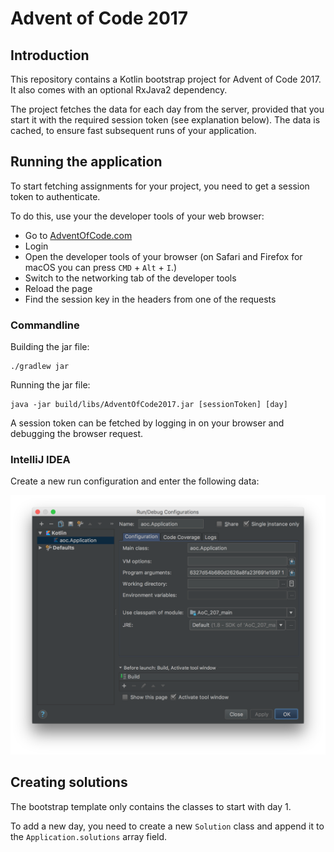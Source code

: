 # Advent of Code 2017

## Introduction

This repository contains a Kotlin bootstrap project for Advent of Code 2017. It also comes with an optional RxJava2 dependency.

The project fetches the data for each day from the server, provided that you start it with the required session token (see explanation below). The data is cached, to ensure fast subsequent runs of your application.

## Running the application

To start fetching assignments for your project, you need to get a session token to authenticate.

To do this, use your the developer tools of your web browser:

 - Go to [AdventOfCode.com](https://adventofcode.com)
 - Login
 - Open the developer tools of your browser (on Safari and Firefox for macOS you can press `CMD` + `Alt` + `I`.)
 - Switch to the networking tab of the developer tools
 - Reload the page
 - Find the session key in the headers from one of the requests

### Commandline

Building the jar file:

```
./gradlew jar
```

Running the jar file:

```
java -jar build/libs/AdventOfCode2017.jar [sessionToken] [day]
```

A session token can be fetched by logging in on your browser and debugging the browser request.

### IntelliJ IDEA

Create a new run configuration and enter the following data:

![screenshot](docs/intellij_application_dialog.png)

## Creating solutions

The bootstrap template only contains the classes to start with day 1.

To add a new day, you need to create a new `Solution` class and append it to the `Application.solutions` array field.
